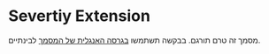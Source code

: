 # Severtiy Extension

מסמך זה טרם תורגם. בבקשה תשתמשו [בגרסה האנגלית של המסמך](../../../extensions/severity.md) 
לבינתיים.